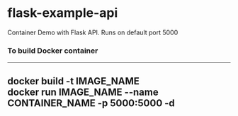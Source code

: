 # flask-example-api
Container Demo with Flask API. Runs on default port 5000

### To build Docker container
---
docker build -t IMAGE_NAME<br>
docker run IMAGE_NAME --name CONTAINER_NAME -p 5000:5000 -d
---
